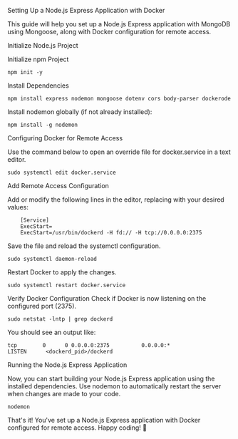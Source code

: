 Setting Up a Node.js Express Application with Docker

This guide will help you set up a Node.js Express application with MongoDB using Mongoose, along with Docker configuration for remote access.

Initialize Node.js Project

Initialize npm Project

    npm init -y

Install Dependencies

    npm install express nodemon mongoose dotenv cors body-parser dockerode

Install nodemon globally (if not already installed):

    npm install -g nodemon

Configuring Docker for Remote Access

Use the command below to open an override file for docker.service in a text editor.

    sudo systemctl edit docker.service

Add Remote Access Configuration

Add or modify the following lines in the editor, replacing with your desired values:

        [Service]
        ExecStart=
        ExecStart=/usr/bin/dockerd -H fd:// -H tcp://0.0.0.0:2375

Save the file and reload the systemctl configuration.

    sudo systemctl daemon-reload

Restart Docker to apply the changes.

    sudo systemctl restart docker.service

Verify Docker Configuration
Check if Docker is now listening on the configured port (2375).

    sudo netstat -lntp | grep dockerd

You should see an output like:

    tcp        0      0 0.0.0.0:2375          0.0.0.0:*               LISTEN      <dockerd_pid>/dockerd

Running the Node.js Express Application

Now, you can start building your Node.js Express application using the installed dependencies. Use nodemon to automatically restart the server when changes are made to your code.

    nodemon

That's it! You've set up a Node.js Express application with Docker configured for remote access. Happy coding! 🚀
